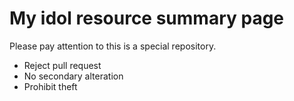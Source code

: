 # My idol resource summary page
Please pay attention to this is a special repository.
* Reject pull request
* No secondary alteration
* Prohibit theft
